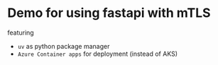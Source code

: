 # Demo for using fastapi with mTLS

featuring

- `uv` as python package manager
- `Azure Container apps` for deployment (instead of AKS)